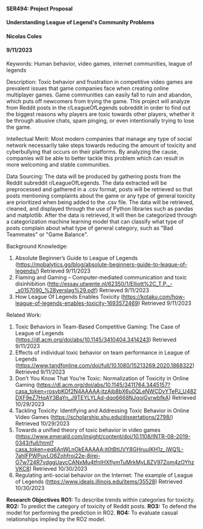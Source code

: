 #### SER494: Project Proposal
#### Understanding League of Legend's Community Problems
#### Nicolas Coles 
#### 9/11/2023 

Keywords: Human behavior, video games, internet communities, league of legends

Description: Toxic behavior and frustration in competitive video games are prevalent issues that game companies face when creating online multiplayer games. Game communities can easily fall to ruin and abandon, which puts off newcomers from trying the game. This project will analyze from Reddit posts in the r/LeagueOfLegends subreddit in order to find out the biggest reasons why players are toxic towards other players, whether it be through abusive chats, spam pinging, or even intentionally trying to lose the game. 

Intellectual Merit: Most modern companies that manage any type of social network necessarily take steps towards reducing the amount of toxicity and cyberbullying that occurs on their platforms. By analyzing the cause, companies will be able to better tackle this problem which can result in more welcoming and stable communities.

Data Sourcing: The data will be produced by gathering posts from the Reddit subreddit r/LeagueOfLegends. The data extracted will be preprocessed and gathered in a .csv format, posts will be retrieved so that posts mentioning complaints about the game or any type of general toxicity are prioritized when being added to the .csv file. The data will be retrieved, cleaned, and displayed through the use of Python libraries such as pandas and matplotlib. After the data is retrieved, it will then be categorized through a categorization machine learning model that can classify what type of posts complain about what type of general category, such as "Bad Teammates" or "Game Balance".

Background Knowledge: 
1. Absolute Beginner’s Guide to League of Legends (https://mobalytics.gg/blog/absolute-beginners-guide-to-league-of-legends/) Retrieved 9/11/2023
2. Flaming and Gaming – Computer-mediated communication and toxic disinhibition (http://essay.utwente.nl/62350/1/Elliott%2C_T.P._-_s0157090_%28verslag%29.pdf) Retrieved 9/11/2023
3. How League Of Legends Enables Toxicity (https://kotaku.com/how-league-of-legends-enables-toxicity-1693572469) Retrieved 9/11/2023

Related Work: 
1. Toxic Behaviors in Team-Based Competitive Gaming: The Case of League of Legends (https://dl.acm.org/doi/abs/10.1145/3410404.3414243) Retrieved 9/11/2023
2. Effects of individual toxic behavior on team performance in League of Legends (https://www.tandfonline.com/doi/full/10.1080/15213269.2020.1868322) Retrieved 9/11/2023
3. Don’t You Know That You’re Toxic: Normalization of Toxicity in Online Gaming (https://dl.acm.org/doi/abs/10.1145/3411764.3445157?casa_token=rosvbKOf2N4AAAAA:jtzAjb8bX6u0QLeNWCDvYTePJ_U482DXF9eZ7HqAY3BaYn_J9TEYLYLAd-dqo6668NJgojGyrwbfkA) Retrieved 10/29/2023
4. Tackling Toxicity: Identifying and Addressing Toxic Behavior in Online Video Games (https://scholarship.shu.edu/dissertations/2798/) Retrieved 10/29/2023
5. Towards a unified theory of toxic behavior in video games (https://www.emerald.com/insight/content/doi/10.1108/INTR-08-2019-0343/full/html?casa_token=eq6AnWLnOkEAAAAA:it0tBtUVY8GHruuIKH1z_jWQ1L-7ahlFPWPuvLO6Zohfroi22e-8jrej-G7w724R7vdggUavcCANxMu4tfnIHXflymTuMrkMyL8ZV97Zom4zOYhzVKC8) Retrieved 10/30/2023
6. Regulating anti-social behavior on the Internet: The example of League of Legends (https://www.ideals.illinois.edu/items/35528) Retrieved 10/30/2023

**Research Objectives**
**RO1:** To describe trends within categories for toxicity.
**RO2:** To predict the category of toxicity of Reddit posts. 
**RO3:** To defend the model for performing the prediction in RO2.
**RO4:** To evaluate casual relationships implied by the RO2 model.
